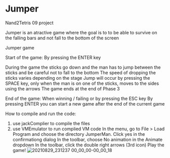 


# Jumper
Nand2Tetris 09 project

Jumper is an atractive game where the goal is to to be able to survive on the falling bars and not fall to the bottom of the screen

Jumper game

Start of the game:
By pressing the ENTER key

During the game the sticks go down and the man has to jump between the sticks and be careful not to fall to the bottom
The speed of dropping the sticks varies depending on the stage
Jump will occur by pressing the SPACE key, only when the man is on one of the sticks, moves to the sides using the arrows
The game ends at the end of Phase 3

End of the game:
When winning / failing or by pressing the ESC key
By pressing ENTER you can start a new game after the end of the current game

How to compile and run the code:
1. use jackComplier to compile the files
2. use VMEmulator to run complied VM code
In the menu, go to File > Load Program and choose the directory JumperMan.
Click yes in the confirmationg dialog
In the toolbar, choose No animation in the Animate dropdown
In the toolbar, click the double right arrows (3rd icon)
Play the game!
![20210829_231237 00_00_00-00_00_18](https://user-images.githubusercontent.com/86184084/131264706-c858d971-1744-4c8d-bed6-5edff802a965.gif)


